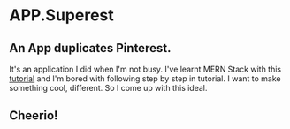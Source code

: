 # APP.Superest
## An App duplicates Pinterest.

It's an application I did when I'm not busy. I've learnt MERN Stack with this [tutorial](https://hashnode.com/post/react-tutorial-using-mern-stack-ciiyus9m700qqge53mer0isxz) and I'm bored with following step by step in tutorial. I want to make something cool, different. So I come up with this ideal.

## Cheerio!